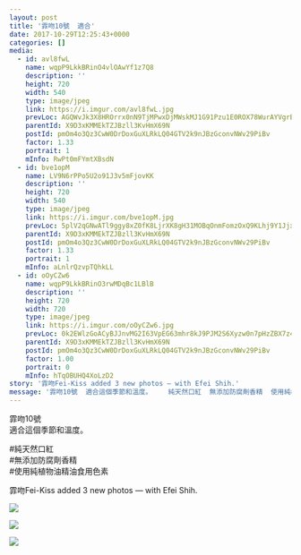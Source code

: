 ```yaml
---
layout: post
title: '霏吻10號  適合' 
date: 2017-10-29T12:25:43+0000 
categories: [] 
media:
  - id: avl8fwL
    name: wqpP9LkkBRinO4vlOAwYf1z7Q8
    description: ''   
    height: 720
    width: 540
    type: image/jpeg
    link: https://i.imgur.com/avl8fwL.jpg
    prevLoc: AGQWvJk3X8HROrrx0nN9TjMPwxDjMWskMJ1G91Pzu1E0ROX78WurAYVgrBrMiLXW9E4AwgIDZk6g5PW7SyX2zq7XMouEvYGBq35rCXP77RRzYLsKRQxzNlZlTrR5RAMXKEh38GRvB613uZ1Q9gKpjDT8XrEqw5mxS186PANNjrHNgD2Kk33jSvLk0Xv3BLSxQoG1R6n5SBwYzjWAW3FDK61NDrPBUO4VZ5KKpPTwVXDKG0oYTmZPKpgPqMc5AvwXokWM
    parentId: X9D3xKMMEkTZJBzll3KvHmX69N
    postId: pmOm4o3Qz3CwW0DrDoxGuXLRkLQ04GTV2k9nJBzGconvNWv29PiBv
    factor: 1.33
    portrait: 1
    mInfo: RwPt0mFYmtXBsdN
  - id: bve1opM
    name: LV9N6rPPo5U2o91J3v5mFjovKK
    description: ''   
    height: 720
    width: 540
    type: image/jpeg
    link: https://i.imgur.com/bve1opM.jpg
    prevLoc: 5plV2qGNwATl9ggy8xZ0fK8LjrXK8gH31MOBqOnmFomzOxQ9KLhj9Y1JjxjEiR7N31nwMXumLEJk7qBPi9N8jAlNxjuVXl7GzQyDFvgxxAAGg1TmxYXvJkVQcMPmk7ooE0IQxGpWz1VzTp597Ylzn1fV0kKNK6wwIkZ6VBJJEjtMlQ4z3PPjTpKNmMp91OhZWGzDr5KLswZLqANAz8TYvZZRLPv0im8JJ3BZEls7A5Vw8qy1i6Xxl7AxLDcGOl3KORKx
    parentId: X9D3xKMMEkTZJBzll3KvHmX69N
    postId: pmOm4o3Qz3CwW0DrDoxGuXLRkLQ04GTV2k9nJBzGconvNWv29PiBv
    factor: 1.33
    portrait: 1
    mInfo: aLnlrQzvpTQhkLL
  - id: oOyCZw6
    name: wqpP9LkkBRinO3rwMDqBc1LBlB
    description: ''   
    height: 720
    width: 720
    type: image/jpeg
    link: https://i.imgur.com/oOyCZw6.jpg
    prevLoc: 0k2EWlzGoACyBJJnvMG2I63VpEG63mhr8kJ9PJM2S6Xyzw0n7pHzZBX7z4z5cmLEXgr3ZkUqxL2y4EgXSW5yQBx5w9UkvWWpMGyxtGqKKxxYGQsrZ1xM8g6LcDP9xyj7yETlpow4grwGs8mBgZVWOqTGm6WvJGzPuA1wp5xxOMhKl17LQ44xFL2gVKL1gwCYjrj77P7KsRmN0x1wL5h8zBKK4NYAiy6NMBv6JpHRWD3llDQmimNPoW4PROcg2LLq8V3N
    parentId: X9D3xKMMEkTZJBzll3KvHmX69N
    postId: pmOm4o3Qz3CwW0DrDoxGuXLRkLQ04GTV2k9nJBzGconvNWv29PiBv
    factor: 1.00
    portrait: 0
    mInfo: hTqOBUHQ4XoLzD2
story: '霏吻Fei-Kiss added 3 new photos — with Efei Shih.'  
message: '霏吻10號  適合這個季節和溫度。    純天然口紅  無添加防腐劑香精  使用純植物油精油食用色素'  
---
```


霏吻10號  
適合這個季節和溫度。  
  
#純天然口紅  
#無添加防腐劑香精  
#使用純植物油精油食用色素
 
 
[//]: #story:
霏吻Fei-Kiss added 3 new photos — with Efei Shih.


[//]: #media:  
<a href="https://i.imgur.com/avl8fwL.jpg"><img class="postImage" src="https://i.imgur.com/avl8fwLh.jpg" />  
</a>    

<a href="https://i.imgur.com/bve1opM.jpg"><img class="postImage" src="https://i.imgur.com/bve1opMh.jpg" />  
</a>    

<a href="https://i.imgur.com/oOyCZw6.jpg"><img class="postImage" src="https://i.imgur.com/oOyCZw6h.jpg" />  
</a>   
